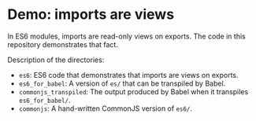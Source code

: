 # Demo: imports are views

In ES6 modules, imports are read-only views on exports. The code in this repository demonstrates that fact.

Description of the directories:

* `es6`: ES6 code that demonstrates that imports are views on exports.
* `es6_for_babel`: A version of `es/` that can be transpiled by Babel.
* `commonjs_transpiled`: The output produced by Babel when it transpiles `es6_for_babel/`.
* `commonjs`: A hand-written CommonJS version of `es6/`.
